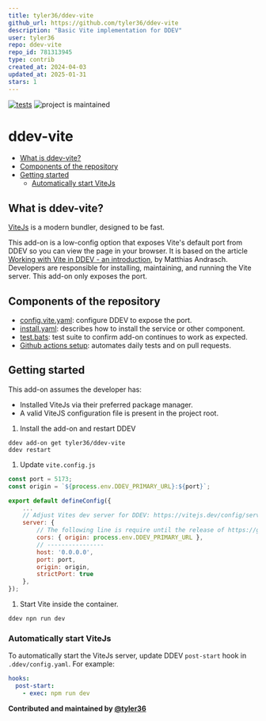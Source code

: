 ```yaml
---
title: tyler36/ddev-vite
github_url: https://github.com/tyler36/ddev-vite
description: "Basic Vite implementation for DDEV"
user: tyler36
repo: ddev-vite
repo_id: 781313945
type: contrib
created_at: 2024-04-03
updated_at: 2025-01-31
stars: 1
---
```


[![tests](https://github.com/tyler36/ddev-vite/actions/workflows/tests.yml/badge.svg)](https://github.com/tyler36/ddev-vite/actions/workflows/tests.yml) ![project is maintained](https://img.shields.io/maintenance/yes/2024.svg)

# ddev-vite <!-- omit in toc -->

- [What is ddev-vite?](#what-is-ddev-vite)
- [Components of the repository](#components-of-the-repository)
- [Getting started](#getting-started)
  - [Automatically start ViteJs](#automatically-start-vitejs)

## What is ddev-vite?

[ViteJs](https://vitejs.dev/) is a modern bundler, designed to be fast.

This add-on is a low-config option that exposes Vite's default port from DDEV so you can view the page in your browser.
It is based on the article [Working with Vite in DDEV - an introduction](https://ddev.com/blog/working-with-vite-in-ddev/), by Matthias Andrasch.
Developers are responsible for installing, maintaining, and running the Vite server. This add-on only exposes the port.

## Components of the repository

- [config.vite.yaml](https://github.com/tyler36/ddev-vite/blob/main/config.vite.yaml): configure DDEV to expose the port.
- [install.yaml](https://github.com/tyler36/ddev-vite/blob/main/install.yaml): describes how to install the service or other component.
- [test.bats](tests/test.bats): test suite to confirm add-on continues to work as expected.
- [Github actions setup](https://github.com/tyler36/ddev-vite/blob/main/.github/workflows/tests.yml): automates daily tests and on pull requests.

## Getting started

This add-on assumes the developer has:

- Installed ViteJs via their preferred package manager.
- A valid ViteJS configuration file is present in the project root.

1. Install the add-on and restart DDEV

```shell
ddev add-on get tyler36/ddev-vite
ddev restart
```

1. Update `vite.config.js`

```js
const port = 5173;
const origin = `${process.env.DDEV_PRIMARY_URL}:${port}`;

export default defineConfig({
    ...
    // Adjust Vites dev server for DDEV: https://vitejs.dev/config/server-options.html
    server: {
        // The following line is require until the release of https://github.com/vitejs/vite/pull/19241
        cors: { origin: process.env.DDEV_PRIMARY_URL },
        // ----------------
        host: '0.0.0.0',
        port: port,
        origin: origin,
        strictPort: true
    },
});
```

1. Start Vite inside the container.

```shell
ddev npn run dev
```

### Automatically start ViteJs

To automatically start the ViteJs server, update DDEV `post-start` hook in `.ddev/config.yaml`.
For example:

```yaml
hooks:
  post-start:
    - exec: npm run dev
```

**Contributed and maintained by [@tyler36](https://github.com/tyler36)**
